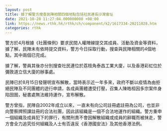 ```yaml
---
layout: post
title: 據了解警方搜查民陣相關四個地點包括社民連長沙灣會址
date: 2021-10-28 11:27:04.000000000 +08:00
link: https://news.rthk.hk/rthk/ch/component/k2/1617334-20211028.htm
categories: rthk
---
```


警方於4月根據《社團條例》要求民間人權陣線提交其成員、活動及資金等資料，據了解，民陣未有依時提交資料，警方今日採取行動，搜查與民陣相關的4個地點，其中兩個已完成。

據了解，警員其後亦分別搜查社民連位於荔枝角泰昌工業大廈，以及香港彩虹位於彌敦道立信大廈的辦事處。

民陣已於8月15日發聲明宣布解散，當時表示近一年多來，政府不斷以疫情為由拒絕民陣及不同團體的遊行申請，各成員團體遭受打壓，召集人陳皓桓因多宗案件身陷囹圄，秘書處無法維持運作，宣布解散。

警方曾指，民陣自2002年成立以來，一直未有向公司註冊處註冊為公司，也並非向警察牌照課註冊的合法社團，因此該組織是一個不合法地運作的組織。警方重申一個組織及成員犯下的罪行，有關刑責不會因解散組織或成員的辭職而被抹走，警方會全力追究任何組織及人士有否違反《香港國安法》及其他香港法例。
